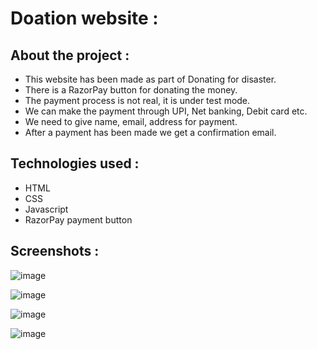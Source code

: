 # Doation website :

## About the project :

- This website has been made as part of Donating for disaster.
- There is a RazorPay button for donating the money.
- The payment process is not real, it is under test mode.
- We can make the payment through UPI, Net banking, Debit card etc.
- We need to give name, email, address for payment.
- After a payment has been made we get a confirmation email.


## Technologies used :

- HTML
- CSS
- Javascript
- RazorPay payment button


## Screenshots :
![image](https://user-images.githubusercontent.com/84305637/193877033-0e0c4aef-bb25-4476-b9d1-394d96b98df1.png)

![image](https://user-images.githubusercontent.com/84305637/192280018-c3d2c83f-cc55-406b-be6b-52b901f4db17.png)

![image](https://user-images.githubusercontent.com/84305637/192280906-a1e1f44d-e63a-4dbb-9540-61dfb574a80b.png)

![image](https://user-images.githubusercontent.com/84305637/192280576-54dfd0e1-b07e-4c6a-b4b8-4957f7129899.png)


